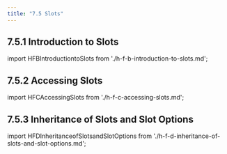```yaml
---
title: "7.5 Slots"
---
```


## 7.5.1 Introduction to Slots

import HFBIntroductiontoSlots from './h-f-b-introduction-to-slots.md';
<HFBIntroductiontoSlots />
## 7.5.2 Accessing Slots

import HFCAccessingSlots from './h-f-c-accessing-slots.md';
<HFCAccessingSlots />
## 7.5.3 Inheritance of Slots and Slot Options

import HFDInheritanceofSlotsandSlotOptions from './h-f-d-inheritance-of-slots-and-slot-options.md';
<HFDInheritanceofSlotsandSlotOptions />
